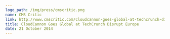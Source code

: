 ```yaml
---
logo_path: /img/press/cmscritic.png
name: CMS Critic
link: http://www.cmscritic.com/cloudcannon-goes-global-at-techcrunch-disrupt-europe/
title: CloudCannon Goes Global at TechCrunch Disrupt Europe
date: 21 October 2014
---
```

